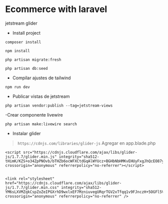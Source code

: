 # Ecommerce with laravel

jetstream
glider


- Install project


```
composer install
```
```
npm install
```
```
php artisan migrate:fresh
```
```
php artisan db:seed
```
- Compilar ajustes de tailwind
```
npm run dev
```
- Publicar vistas de jetstream
```
php artisan vendor:publish --tag=jetstream-views
```
-Crear componente livewire
```
php artisan make:livewire search
```


- Instalar glider

> `https://cdnjs.com/libraries/glider-js`
Agregar  en app.blade.php

```
<script src="https://cdnjs.cloudflare.com/ajax/libs/glider-js/1.7.7/glider.min.js" integrity="sha512-tHimK/KZS+o34ZpPNOvb/bTHZb6ocWFXCtdGqAlWYUcz+BGHbNbHMKvEHUyFxgJhQcEO87yg5YqaJvyQgAEEtA==" crossorigin="anonymous" referrerpolicy="no-referrer"></script>


<link rel="stylesheet" href="https://cdnjs.cloudflare.com/ajax/libs/glider-js/1.7.7/glider.min.css" integrity="sha512-YM6sLXVMZqkCspZoZeIPGXrhD9wxlxEF7MzniuvegURqrTGV2xTfqq1v9FJnczH+5OGFl5V78RgHZGaK34ylVg==" crossorigin="anonymous" referrerpolicy="no-referrer" />


```

